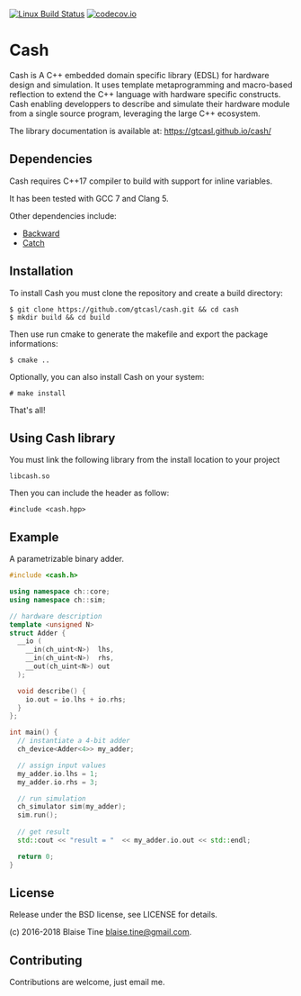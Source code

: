[![Linux Build Status](https://travis-ci.org/gtcasl/cash.png?branch=master)](https://travis-ci.org/gtcasl/cash) 
[![codecov.io](http://codecov.io/github/gtcasl/cash/coverage.svg?branch=master)](http://codecov.io/github/gtcasl/cash?branch=master)

# Cash

Cash is A C++ embedded domain specific library (EDSL) for hardware design and simulation. It uses template metaprogramming and macro-based reflection to extend the C++ language with hardware specific constructs. Cash enabling developpers to describe and simulate their hardware module from a single source program, leveraging the large C++ ecosystem.

The library documentation is available at:
https://gtcasl.github.io/cash/

Dependencies
------------
Cash requires C++17 compiler to build with support for inline variables.

It has been tested with GCC 7 and Clang 5.

Other dependencies include:
  - [Backward](https://github.com/bombela/backward-cpp)
  - [Catch](https://github.com/catchorg/Catch2)

Installation
------------
To install Cash you must clone the repository and create a build directory:

    $ git clone https://github.com/gtcasl/cash.git && cd cash
    $ mkdir build && cd build

Then use run cmake to generate the makefile and export the package informations:

    $ cmake ..

Optionally, you can also install Cash on your system:

    # make install
    
That's all!

Using Cash library
------------------
You must link the following library from the install location to your project

    libcash.so

Then you can include the header as follow:

    #include <cash.hpp>

Example
-------
A parametrizable binary adder.

```C++
#include <cash.h>

using namespace ch::core;
using namespace ch::sim;

// hardware description
template <unsigned N>
struct Adder {
  __io (
    __in(ch_uint<N>)  lhs,
    __in(ch_uint<N>)  rhs,
    __out(ch_uint<N>) out
  );

  void describe() {
    io.out = io.lhs + io.rhs;
  }
};

int main() {
  // instantiate a 4-bit adder
  ch_device<Adder<4>> my_adder;

  // assign input values
  my_adder.io.lhs = 1;
  my_adder.io.rhs = 3;

  // run simulation
  ch_simulator sim(my_adder);
  sim.run();
  
  // get result
  std::cout << "result = "  << my_adder.io.out << std::endl;

  return 0;
}
```
License
-------
Release under the BSD license, see LICENSE for details.

(c) 2016-2018 Blaise Tine blaise.tine@gmail.com.

Contributing
------------
Contributions are welcome, just email me.
